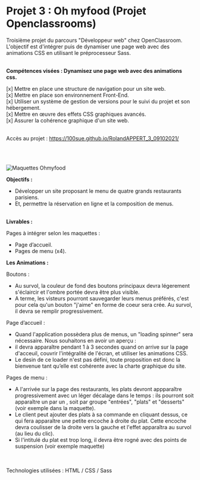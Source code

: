# Projet 3 : Oh myfood (Projet Openclassrooms) #

Troisième projet du parcours "Développeur web" chez OpenClassroom.<br>
L'objectif est d'intégrer puis de dynamiser une page web avec des animations CSS en utilisant le préprocesseur Sass.<br>
<br>

<strong>Compétences visées : Dynamisez une page web avec des animations css.</strong><br>

[x]  Mettre en place une structure de navigation pour un site web.<br>
[x]  Mettre en place son environnement Front-End.<br>
[x]  Utiliser un système de gestion de versions pour le suivi du projet et son hébergement.<br>
[x]  Mettre en œuvre des effets CSS graphiques avancés.<br>
[x]  Assurer la cohérence graphique d'un site web.<br>
<br>

Accès au projet : https://100sue.github.io/RolandAPPERT_3_09102021/

<br>
<br>

![Maquettes Ohmyfood](https://user-images.githubusercontent.com/90606431/136688997-04a2ac10-b014-4fc2-90ea-3ab74d9f5445.jpg)


<strong>Objectifs :<br></strong>
- Développer un site proposant le menu de quatre grands restaurants parisiens.<br>
- Et, permettre la réservation en ligne et la composition de menus.<br>
<br>
<strong>Livrables :<br></strong>

Pages à intégrer selon les maquettes :<br>
- Page d’accueil.<br>
- Pages de menu (x4).<br>



<strong>Les Animations :</strong>

Boutons :
- Au survol, la couleur de fond des boutons principaux devra légerement s'éclaircir et l'ombre portée devra être plus visible.
- A terme, les visteurs pourront sauvegarder leurs menus préférés, c'est pour cela qu'un bouton "j'aime" en forme de coeur sera crée.
Au survol, il devra se remplir progressivement.

Page d’accueil :
- Quand l'application possèdera plus de menus, un "loading spinner" sera nécessaire. Nous souhaitons en avoir un aperçu :
- il devra apparaître pendant 1 à 3 secondes quand on arrive sur la page d'acceuil, couvrir l'intégralité de l'écran, et utiliser les animations CSS.
- Le desin de ce loader n'est pas défini, toute proposition est donc la bienvenue tant qu’elle est cohérente avec la charte graphique du site.


Pages de menu :
- A l'arrivée sur la page des restaurants, les plats devront appparaître progressivement avec un léger décalage dans le temps : ils
pourront  soit apparaître un par un , soit par groupe "entrées", "plats" et "desserts" (voir exemple dans la maquette).
- Le client peut ajouter des plats à sa commande en cliquant dessus, ce qui fera apparaître une petite encoche à droite du plat.
Cette encoche devra coulisser de la droite vers la gauche et l'effet apparaîtra au survol (au lieu du clic).
- Si l'intitulé du plat est trop long, il devra être rogné avec des points de suspension (voir exemple maquette)

<br>
<br>
Technologies utilisées : HTML / CSS / Sass




